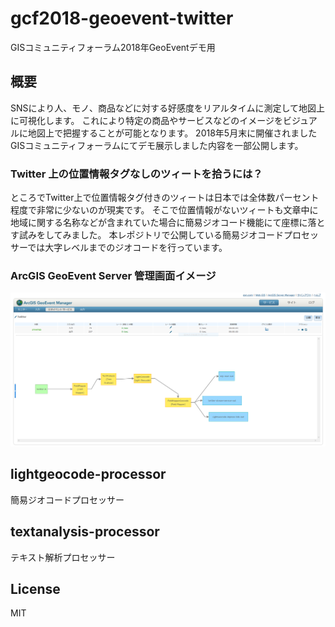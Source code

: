 # gcf2018-geoevent-twitter
GISコミュニティフォーラム2018年GeoEventデモ用

## 概要
SNSにより人、モノ、商品などに対する好感度をリアルタイムに測定して地図上に可視化します。
これにより特定の商品やサービスなどのイメージをビジュアルに地図上で把握することが可能となります。
2018年5月末に開催されましたGISコミュニティフォーラムにてデモ展示しました内容を一部公開します。

### Twitter 上の位置情報タグなしのツィートを拾うには？
ところでTwitter上で位置情報タグ付きのツィートは日本では全体数パーセント程度で非常に少ないのが現実です。
そこで位置情報がないツィートも文章中に地域に関する名称などが含まれていた場合に簡易ジオコード機能にて座標に落とす試みをしてみました。
本レポジトリで公開している簡易ジオコードプロセッサーでは大字レベルまでのジオコードを行っています。

### ArcGIS GeoEvent Server 管理画面イメージ
![ArcGIS GeoEvent Server 管理画面イメージ](https://github.com/EJHattori/gcf2018-geoevent-twitter/blob/master/images/geoevent_manager_sample.PNG)

## lightgeocode-processor
簡易ジオコードプロセッサー

## textanalysis-processor
テキスト解析プロセッサー

## License
MIT
